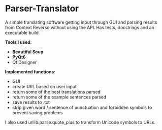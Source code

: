 # Parser-Translator

A simple translating software getting input through GUI and parsing results from Context Reverso without using the API.
Has tests, docstrings and an executable build.

__Tools I used:__
- **Beautiful Soup**
- **PyQt6**
- Qt Designer

__Implemented functions:__
- GUI
- create URL based on user input
- return some of the best translations parsed
- return some of the example sentences parsed
- save results to .txt
- strip given word / sentence of punctuation and forbidden symbols to prevent saving problems

I also used urllib.parse.quote_plus to transform Unicode symbols to URLs.
